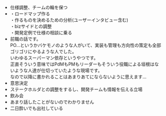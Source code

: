 * 仕様調整、チームの輪を保つ
* ・ロードマップ作る
<br>・作るものを決めるための分析(ユーザーインタビュー含む)
<br>・bizサイドとの調整
<br>・開発定例で仕様の相談に乗る
* 前職の話です。
<br>PO…というかバケモノのような人がいて、実装も管理も方向性の策定も全部ゴリゴリにやるような人でした。
<br>いわゆるスーパーマン依存というやつです。
<br>正直そういう意味ではPdMもPMもリーダーもそういう役職による垣根はないような人達が仕切っていたような現場です。
<br>なので以降に書かれることはあまりあてにならないように思えます…
* 意思決定
* ステークホルダとの調整をするし、開発チームも情報を伝える立場
* 飲み会
* あまり話したことがないのでわかりません
* 二日酔いでも出社している